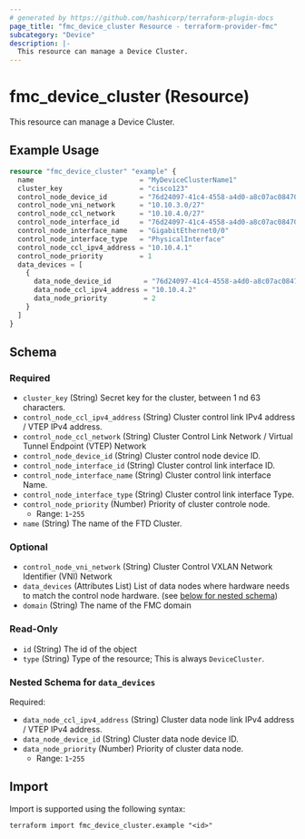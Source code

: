 ```yaml
---
# generated by https://github.com/hashicorp/terraform-plugin-docs
page_title: "fmc_device_cluster Resource - terraform-provider-fmc"
subcategory: "Device"
description: |-
  This resource can manage a Device Cluster.
---
```


# fmc_device_cluster (Resource)

This resource can manage a Device Cluster.

## Example Usage

```terraform
resource "fmc_device_cluster" "example" {
  name                          = "MyDeviceClusterName1"
  cluster_key                   = "cisco123"
  control_node_device_id        = "76d24097-41c4-4558-a4d0-a8c07ac08470"
  control_node_vni_network      = "10.10.3.0/27"
  control_node_ccl_network      = "10.10.4.0/27"
  control_node_interface_id     = "76d24097-41c4-4558-a4d0-a8c07ac08470"
  control_node_interface_name   = "GigabitEthernet0/0"
  control_node_interface_type   = "PhysicalInterface"
  control_node_ccl_ipv4_address = "10.10.4.1"
  control_node_priority         = 1
  data_devices = [
    {
      data_node_device_id        = "76d24097-41c4-4558-a4d0-a8c07ac08470"
      data_node_ccl_ipv4_address = "10.10.4.2"
      data_node_priority         = 2
    }
  ]
}
```

<!-- schema generated by tfplugindocs -->
## Schema

### Required

- `cluster_key` (String) Secret key for the cluster, between 1 nd 63 characters.
- `control_node_ccl_ipv4_address` (String) Cluster control link IPv4 address / VTEP IPv4 address.
- `control_node_ccl_network` (String) Cluster Control Link Network / Virtual Tunnel Endpoint (VTEP) Network
- `control_node_device_id` (String) Cluster control node device ID.
- `control_node_interface_id` (String) Cluster control link interface ID.
- `control_node_interface_name` (String) Cluster control link interface Name.
- `control_node_interface_type` (String) Cluster control link interface Type.
- `control_node_priority` (Number) Priority of cluster controle node.
  - Range: `1`-`255`
- `name` (String) The name of the FTD Cluster.

### Optional

- `control_node_vni_network` (String) Cluster Control VXLAN Network Identifier (VNI) Network
- `data_devices` (Attributes List) List of data nodes where hardware needs to match the control node hardware. (see [below for nested schema](#nestedatt--data_devices))
- `domain` (String) The name of the FMC domain

### Read-Only

- `id` (String) The id of the object
- `type` (String) Type of the resource; This is always `DeviceCluster`.

<a id="nestedatt--data_devices"></a>
### Nested Schema for `data_devices`

Required:

- `data_node_ccl_ipv4_address` (String) Cluster data node link IPv4 address / VTEP IPv4 address.
- `data_node_device_id` (String) Cluster data node device ID.
- `data_node_priority` (Number) Priority of cluster data node.
  - Range: `1`-`255`

## Import

Import is supported using the following syntax:

```shell
terraform import fmc_device_cluster.example "<id>"
```
